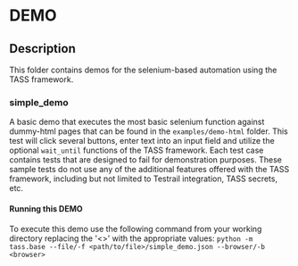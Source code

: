 # DEMO

## Description

This folder contains demos for the selenium-based automation using the TASS framework.

### simple_demo

A basic demo that executes the most basic selenium function against dummy-html pages that can be found in the 
`examples/demo-html` folder. This test will click several buttons, enter text into an input field and utilize the optional `wait_until` 
functions of the TASS framework. Each test case contains tests that are designed to fail for demonstration purposes. 
These sample tests do not use any of the additional features offered with the TASS framework, including but not limited to 
Testrail integration, TASS secrets, etc.

#### Running this DEMO

To execute this demo use the following command from your working directory replacing the '<>' with the appropriate values: `python -m tass.base --file/-f <path/to/file>/simple_demo.json --browser/-b <browser>`